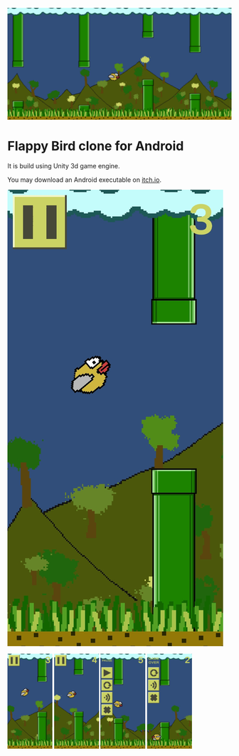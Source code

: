 ![Banner image](Screenshots/Banner.jpg)
# Flappy Bird clone for Android

It is build using Unity 3d game engine.

You may download an Android executable on [itch.io](https://snma.itch.io/flappybird-clone).

![Gameplay screenshot](Screenshots/Play1.jpg)

<div>
<img src="https://github.com/sn-ma/FlappyBird/blob/0cc028ed27c776471fa213bf576ae77fa0d9eee5/Screenshots/Play1.jpg" style="max-width: 20%; display: inline-block;">
<img src="https://github.com/sn-ma/FlappyBird/blob/0cc028ed27c776471fa213bf576ae77fa0d9eee5/Screenshots/Play2.jpg" style="max-width: 20%; display: inline-block;">
<img src="https://github.com/sn-ma/FlappyBird/blob/0cc028ed27c776471fa213bf576ae77fa0d9eee5/Screenshots/Pause1.jpg" style="max-width: 20%; display: inline-block;">
<img src="https://github.com/sn-ma/FlappyBird/blob/0cc028ed27c776471fa213bf576ae77fa0d9eee5/Screenshots/Dead2.jpg" style="max-width: 20%; display: inline-block;">
</div>
